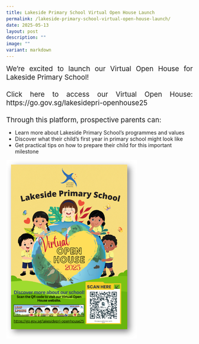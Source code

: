 ```yaml
---
title: Lakeside Primary School Virtual Open House Launch
permalink: /lakeside-primary-school-virtual-open-house-launch/
date: 2025-05-13
layout: post
description: ""
image: ""
variant: markdown
---
```

<div style="font-size:14pt;" align="justify">We’re excited to launch our Virtual Open House for Lakeside Primary School!
<br><br>
Click here to access our Virtual Open House:
<a style="text-decoration: none" href="https://go.gov.sg/lakesidepri-openhouse25">https://go.gov.sg/lakesidepri-openhouse25</a>
<br><br>
Through this platform, prospective parents can:</div>
<ul><li>Learn more about Lakeside Primary School’s programmes and values</li>
<li>Discover what their child’s first year in primary school might look like</li>
<li>Get practical tips on how to prepare their child for this important milestone</li></ul>



<img src="/images/Announcements/OPEN_HOUSE_2025.png" style="width: 70%; height: 70%;">